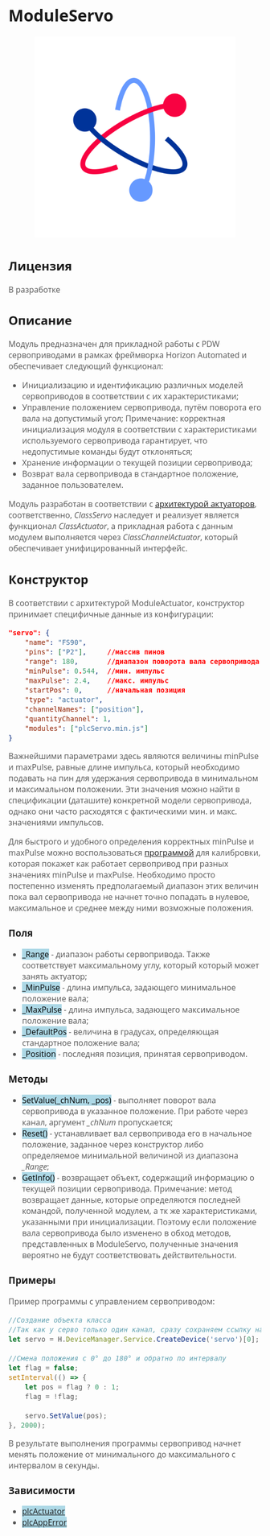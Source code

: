 <div style = "font-family: 'Open Sans', sans-serif; font-size: 16px">

# ModuleServo

<div style = "color: #555">
    <p align="center">
    <img src="./logo.png" width="400" title="hover text">
    </p>
</div>

## Лицензия

<div style = "color: #555">

В разработке
</div>

## Описание
<div style = "color: #555">

Модуль предназначен для прикладной работы с PDW сервоприводами в рамках фреймворка Horizon Automated и обеспечивает следующий функционал:
- Инициализацию и идентификацию различных моделей сервоприводов в соответствии с их характеристиками;
- Управление положением сервопривода, путём поворота его вала на допустимый угол;
Примечание: корректная инициализация модуля в соответствии с характеристиками используемого сервопривода гарантирует, что недопустимые команды будут отклоняться;
- Хранение информации о текущей позиции сервопривода;
- Возврат вала сервопривода в стандартное положение, заданное пользователем.

Модуль разработан в соответствии с [архитектурой актуаторов](../../plcActuator/res/README.md), соответственно, *ClassServo* наследует и реализует является функционал *ClassActuator*, а прикладная работа с данным модулем выполняется через *ClassChannelActuator*, который обеспечивает унифицированный интерфейс.

</div>

## Конструктор
<div style = "color: #555">

В соответствии с архитектурой ModuleActuator, конструктор принимает специфичные данные из конфигурации:
```json
"servo": {
    "name": "FS90",
    "pins": ["P2"],     //массив пинов
    "range": 180,       //диапазон поворота вала сервопривода
    "minPulse": 0.544,  //мин. импульс
    "maxPulse": 2.4,    //макс. импульс
    "startPos": 0,      //начальная позиция
    "type": "actuator",
    "channelNames": ["position"],
    "quantityChannel": 1,
    "modules": ["plcServo.min.js"]
}
```

Важнейшими параметрами здесь являются величины minPulse и maxPulse, равные длине импульса, который необходимо подавать на пин для удержания сервопривода в минимальном и максимальном положении. Эти значения можно найти в спецификации (даташите) конкретной модели сервопривода, однако они часто расходятся с фактическими мин. и макс. значениями импульсов. 

Для быстрого и удобного определения корректных minPulse и maxPulse можно воспользоваться [программой](../js/app/app-servo-calibration-1.js) для калибровки, которая покажет как работает сервопривод при разных значениях minPulse и maxPulse. Необходимо просто постепенно изменять предполагаемый диапазон этих величин пока вал сервопривода не начнет точно попадать в нулевое, максимальное и среднее между ними возможные положения.       


</div>

### Поля
<div style = "color: #555">

- <mark style="background-color: lightblue">_Range</mark> - диапазон работы сервопривода. Также соответствует максимальному углу, который который может занять актуатор;
- <mark style="background-color: lightblue">_MinPulse</mark> - длина импульса, задающего минимальное положение вала;
- <mark style="background-color: lightblue">_MaxPulse</mark> - длина импульса, задающего максимальное положение вала;
- <mark style="background-color: lightblue">_DefaultPos</mark> - величина в градусах, определяющая стандартное положение вала;
- <mark style="background-color: lightblue">_Position</mark> - последняя позиция, принятая сервоприводом.
</div>

### Методы
<div style = "color: #555">

- <mark style="background-color: lightblue">SetValue(_chNum, _pos)</mark> - выполняет поворот вала сервопривода в указанное положение. При работе через канал, аргумент *_chNum* пропускается;
- <mark style="background-color: lightblue">Reset()</mark> - устанавливает вал сервопривода его в начальное положение, заданное через конструктор либо определяемое минимальной величиной из диапазона *_Range*;
- <mark style="background-color: lightblue">GetInfo()</mark> - возвращает объект, содержащий информацию о текущей позиции сервопривода. 
Примечание: метод возвращает данные, которые определяются последней командой, полученной модулем, а тк же характеристиками, указанными при инициализации. Поэтому если положение вала сервопривода было изменено в обход методов, представленных в ModuleServo, полученные значения вероятно не будут соответствовать действительности.

</div>

### Примеры
<div style = "color: #555">
Пример программы c управлением сервоприводом:

```js
//Создание объекта класса
//Так как у серво только один канал, сразу сохраняем ссылку на него
let servo = H.DeviceManager.Service.CreateDevice('servo')[0];

//Смена положения с 0° до 180° и обратно по интервалу  
let flag = false;
setInterval(() => {
    let pos = flag ? 0 : 1;
    flag = !flag;

    servo.SetValue(pos);
}, 2000);
```
В результате выполнения программы сервопривод начнет менять положение от минимального до максимального с интервалом в секунды.

<!-- <div align='center'>
    <img src='./res/example-1.png'>
</div> -->

</div>

### Зависимости
<div style = "color: #555">

- <mark style="background-color: lightblue">[plcActuator](../../plcActuator/res/README.md)</mark>
- <mark style="background-color: lightblue">[plcAppError](../../plcAppError/res/README.md)</mark>
</div>

</div>
